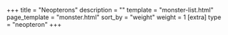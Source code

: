 +++
title = "Neopterons"
description = ""
template = "monster-list.html"
page_template = "monster.html"
sort_by = "weight"
weight = 1
[extra]
type = "neopteron"
+++
